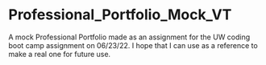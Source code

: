 # Professional_Portfolio_Mock_VT
A mock Professional Portfolio made as an assignment for the UW coding boot camp assignment on 06/23/22. I hope that I can use as a reference to make a real one for future use. 
